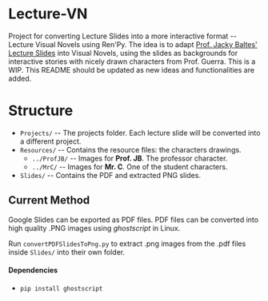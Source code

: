 # Lecture-VN
Project for converting Lecture Slides into a more interactive format -- Lecture Visual Novels using Ren'Py. The idea is to adapt [Prof. Jacky Baltes' Lecture Slides](https://sites.google.com/site/jackybaltes/home/jacky-baltes-teaching) into Visual Novels, using the slides as backgrounds for interactive stories with nicely drawn characters from Prof. Guerra.
This is a WIP. This README should be updated as new ideas and functionalities are added.

# Structure
- `Projects/` -- The projects folder. Each lecture slide will be converted into a different project.
- `Resources/` -- Contains the resource files: the characters drawings.
	- `../ProfJB/` -- Images for **Prof. JB**. The professor character.
	- `../MrC/` -- Images for **Mr. C**. One of the student characters. 
- `Slides/` -- Contains the PDF and extracted PNG slides.
	
## Current Method
Google Slides can be exported as PDF files. PDF files can be converted into high quality .PNG images using *ghostscript* in Linux.

Run `convertPDFSlidesToPng.py` to extract .png images from the .pdf files inside `Slides/` into their own folder. 

#### Dependencies

- `pip install ghostscript`
